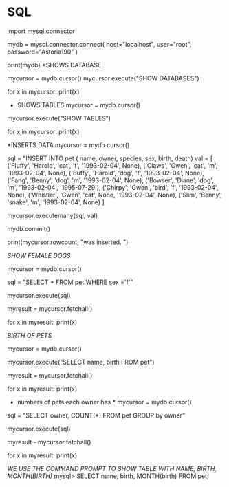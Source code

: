# SQL
import mysql.connector

mydb = mysql.connector.connect(
    host="localhost",
    user="root",
    password="Astoria190"
)

print(mydb)
*SHOWS DATABASE

mycursor = mydb.cursor()
mycursor.execute("SHOW DATABASES")

for x in mycursor:
    print(x)
* SHOWS TABLES
mycursor = mydb.cursor()

mycursor.execute("SHOW TABLES")

for x in mycursor:
    print(x)

*INSERTS DATA
mycursor = mydb.cursor()

sql = "INSERT INTO pet ( name, owner, species, sex, birth, death)
val = [
    ('Fluffy', 'Harold', 'cat', 'f', '1993-02-04', None),
    ('Claws', 'Gwen', 'cat', 'm', '1993-02-04', None),
    ('Buffy', 'Harold', 'dog', 'f', '1993-02-04', None),
    ('Fang', 'Benny', 'dog', 'm', '1993-02-04', None),
    ('Bowser', 'Diane', 'dog', 'm', '1993-02-04', '1995-07-29'),
    ('Chirpy', 'Gwen', 'bird', 'f', '1993-02-04', None),
    ('Whistler', 'Gwen', 'cat', None, '1993-02-04', None),
    ('Slim', 'Benny', 'snake', 'm', '1993-02-04', None)
]


mycursor.executemany(sql, val)

mydb.commit()

print(mycursor.rowcount, "was inserted. ")

*SHOW FEMALE DOGS*

mycursor = mydb.cursor()

sql = "SELECT * FROM pet WHERE sex ='f'"

mycursor.execute(sql)

myresult = mycursor.fetchall()

for x in myresult:
   print(x)

*BIRTH OF PETS*

mycursor = mydb.cursor()

mycursor.execute("SELECT name, birth FROM pet")

myresult = mycursor.fetchall()

for x in myresult:
   print(x)

* numbers of pets each owner has *
mycursor = mydb.cursor()

sql = "SELECT owner, COUNT(*) FROM pet GROUP by owner"

mycursor.execute(sql)

myresult - mycursor.fetchall()

for x in myresult:
  print(x)
  
*WE USE THE COMMAND PROMPT TO SHOW TABLE WITH NAME, BIRTH, MONTH(BIRTH)*
mysql> SELECT name, birth, MONTH(birth) FROM pet;









    
